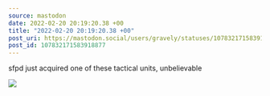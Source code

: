 ```yaml
---
source: mastodon
date: 2022-02-20 20:19:20.38 +00
title: "2022-02-20 20:19:20.38 +00"
post_uri: https://mastodon.social/users/gravely/statuses/107832171583918877
post_id: 107832171583918877
---
```

sfpd just acquired one of these tactical units, unbelievable


![](/images/107832171519899708.jpg)

